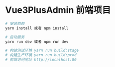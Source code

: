 # Vue3PlusAdmin 前端项目

```bash
# 安装依赖 
yarn install 或者 npm install

# 启动服务
yarn run dev 或者 npm run dev

# 构建测试环境 yarn run build:stage
# 构建生产环境 yarn run build:prod
# 前端访问地址 http://localhost:80
```
